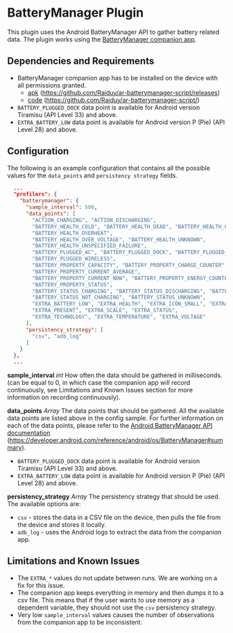 # BatteryManager Plugin
This plugin uses the Android BatteryManager API to gather battery related data. The plugin works using the 
[BatteryManager companion app](https://github.com/Raiduy/ar-batterymanager-script/releases). 

## Dependencies and Requirements
* BatteryManager companion app has to be installed on the device with all permissions granted. 
  * [apk](https://github.com/Raiduy/ar-batterymanager-script/releases) (https://github.com/Raiduy/ar-batterymanager-script/releases)
  * [code](https://github.com/Raiduy/ar-batterymanager-script/) (https://github.com/Raiduy/ar-batterymanager-script/)
* `BATTERY_PLUGGED_DOCK` data point is available for Android version Tiramisu (API Level 33) and above.
* `EXTRA_BATTERY_LOW` data point is available for Android version P (Pie) (API Level 28) and above.
## Configuration
The following is an example configuration that contains all the possible values for the `data_points` and 
`persistency strategy` fields.

```json
  ...
  "profilers": {
    "batterymanager": {
      "sample_interval": 500,
      "data_points": [
        "ACTION_CHARGING", "ACTION_DISCHARGING",
        "BATTERY_HEALTH_COLD", "BATTERY_HEALTH_DEAD", "BATTERY_HEALTH_GOOD",
        "BATTERY_HEALTH_OVERHEAT",
        "BATTERY_HEALTH_OVER_VOLTAGE", "BATTERY_HEALTH_UNKNOWN",
        "BATTERY_HEALTH_UNSPECIFIED_FAILURE",
        "BATTERY_PLUGGED_AC", "BATTERY_PLUGGED_DOCK", "BATTERY_PLUGGED_USB",
        "BATTERY_PLUGGED_WIRELESS",
        "BATTERY_PROPERTY_CAPACITY", "BATTERY_PROPERTY_CHARGE_COUNTER",
        "BATTERY_PROPERTY_CURRENT_AVERAGE",
        "BATTERY_PROPERTY_CURRENT_NOW", "BATTERY_PROPERTY_ENERGY_COUNTER",
        "BATTERY_PROPERTY_STATUS",
        "BATTERY_STATUS_CHARGING", "BATTERY_STATUS_DISCHARGING", "BATTERY_STATUS_FULL",
        "BATTERY_STATUS_NOT_CHARGING", "BATTERY_STATUS_UNKNOWN",
        "EXTRA_BATTERY_LOW", "EXTRA_HEALTH", "EXTRA_ICON_SMALL", "EXTRA_LEVEL", "EXTRA_PLUGGED",
        "EXTRA_PRESENT", "EXTRA_SCALE", "EXTRA_STATUS",
        "EXTRA_TECHNOLOGY", "EXTRA_TEMPERATURE", "EXTRA_VOLTAGE"
      ],
      "persistency_strategy": [
        "csv", "adb_log"
      ]
    }
  },
  ...
```
**sample_interval** *int* 
How often the data should be gathered in milliseconds. (can be equal to 0, in which case the companion app will record 
continuously, see Limitations and Known Issues section for more information on recording continuously).

**data_points** *Array<string>* 
The data points that should be gathered. All the available data points are listed above in the config sample.
For further information on each of the data points, please refer to the 
[Android BatteryManager API documentation](https://developer.android.com/reference/android/os/BatteryManager#summary)
(https://developer.android.com/reference/android/os/BatteryManager#summary).
* `BATTERY_PLUGGED_DOCK` data point is available for Android version Tiramisu (API Level 33) and above.
* `EXTRA_BATTERY_LOW` data point is available for Android version P (Pie) (API Level 28) and above.

**persistency_strategy** *Array<string>* 
The persistency strategy that should be used. The available options are:
* `csv` - stores the data in a CSV file on the device, then pulls the file from the device and stores it locally.
* `adb_log` - uses the Android logs to extract the data from the companion app. 

## Limitations and Known Issues
* The `EXTRA_*` values do not update between runs. We are working on a fix for this issue.
* The companion app keeps everything in memory and then dumps it to a csv file. This means that if the user wants to use 
  memory as a dependent variable, they should not use the `csv` persistency strategy.
* Very low `sample_interval` values causes the number of observations from the companion app to be inconsistent.

